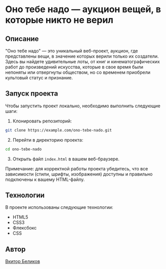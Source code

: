 # Оно тебе надо — аукцион вещей, в которые никто не верил

## Описание

"Оно тебе надо" — это уникальный веб-проект, аукцион, где представлены вещи, в значение которых верили только их создатели. Здесь вы найдете удивительные лоты, от книг и кинематографических работ до произведений искусства, которые в свое время были непоняты или отвергнуты обществом, но со временем приобрели культовый статус и признание.

## Запуск проекта

Чтобы запустить проект локально, необходимо выполнить следующие шаги:


1. Клонировать репозиторий:

```bash
git clone https://example.com/ono-tebe-nado.git
```

2. Перейти в директорию проекта:

```bash
cd ono-tebe-nado
```

3. Открыть файл `index.html` в вашем веб-браузере.

Примечание: для корректной работы проекта убедитесь, что все зависимости (стили, шрифты, изображения) доступны и правильно подключены к вашему HTML-файлу.

## Технологии

В проекте использованы следующие технологии:

- HTML5
- CSS3
- Флексбокс
- CSS

## Автор

[Вкитор Беликов](https://github.com/Meawth0500)